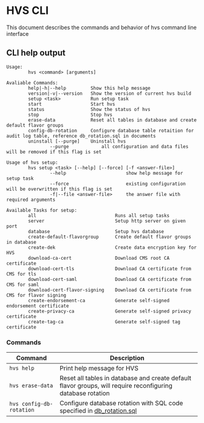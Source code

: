 # HVS CLI

This document describes the commands and behavior of hvs command line interface

## CLI help output

```
Usage:
        hvs <command> [arguments]

Avaliable Commands:
        help|-h|--help         Show this help message
        version|-v|--version   Show the version of current hvs build
        setup <task>           Run setup task
        start                  Start hvs
        status                 Show the status of hvs
        stop                   Stop hvs
        erase-data             Reset all tables in database and create default flavor groups
        config-db-rotation     Configure database table rotaition for audit log table, reference db_rotation.sql in documents
        uninstall [--purge]    Uninstall hvs
                --purge            all configuration and data files will be removed if this flag is set

Usage of hvs setup:
        hvs setup <task> [--help] [--force] [-f <answer-file>]
                --help                      show help message for setup task
                --force                     existing configuration will be overwritten if this flag is set
                -f|--file <answer-file>     the answer file with required arguments

Available Tasks for setup:
        all                             Runs all setup tasks
        server                          Setup http server on given port
        database                        Setup hvs database
        create-default-flavorgroup      Create default flavor groups in database
        create-dek                      Create data encryption key for HVS
        download-ca-cert                Download CMS root CA certificate
        download-cert-tls               Download CA certificate from CMS for tls
        download-cert-saml              Download CA certificate from CMS for saml
        download-cert-flavor-signing    Download CA certificate from CMS for flavor signing
        create-endorsement-ca           Generate self-signed endorsement certificate
        create-privacy-ca               Generate self-signed privacy certificate
        create-tag-ca                   Generate self-signed tag certificate
```

### Commands

Command | Description
--------|-------------
`hvs help` | Print help message for HVS
`hvs erase-data` | Reset all tables in database and create default flavor groups, will require reconfiguring database rotation
`hvs config-db-rotation` | Configure database rotation with SQL code specified in [db_rotation.sql](db_rotation.sql)

